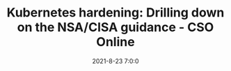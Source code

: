 ---
"title": "Kubernetes hardening: Drilling down on the NSA/CISA guidance - CSO Online"
"date": "2021-8-23 7:0:0"
"feed_name": "GOOGLENEWS"
"feed_website": "https://news.google.com/search?q=drilling%2Bincident&hl=en-US&gl=US&ceid=US:en"
"feed_rss": "https://news.google.com/rss/search?q=drilling%2Bincident&hl=en-US&gl=US&ceid=US:en"
"link": "https://www.csoonline.com/article/3629049/kubernetes-hardening-drilling-down-on-the-nsa-cisa-guidance.html"
"file": "_posts/2021-8-23-7-0-0_GOOGLENEWS_b16b32dfd054918a55099dd001de19ab6bc2119e.md"
"accident": "0"
"drilling": "0"
---